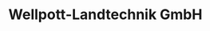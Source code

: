 ---
title: "Wellpott-Landtechnik GmbH"
url: /espelkamp/wellpott-landtechnik-gmbh/
shop: Autowerkstatt
---